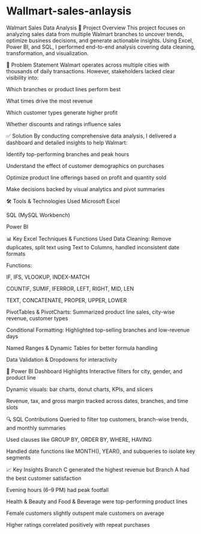 # Wallmart-sales-anlaysis
 Walmart Sales Data Analysis
📌 Project Overview
This project focuses on analyzing sales data from multiple Walmart branches to uncover trends, optimize business decisions, and generate actionable insights. Using Excel, Power BI, and SQL, I performed end-to-end analysis covering data cleaning, transformation, and visualization.

🧩 Problem Statement
Walmart operates across multiple cities with thousands of daily transactions. However, stakeholders lacked clear visibility into:

Which branches or product lines perform best

What times drive the most revenue

Which customer types generate higher profit

Whether discounts and ratings influence sales

✅ Solution
By conducting comprehensive data analysis, I delivered a dashboard and detailed insights to help Walmart:

Identify top-performing branches and peak hours

Understand the effect of customer demographics on purchases

Optimize product line offerings based on profit and quantity sold

Make decisions backed by visual analytics and pivot summaries

🛠 Tools & Technologies Used
Microsoft Excel

SQL (MySQL Workbench)

Power BI

📊 Key Excel Techniques & Functions Used
Data Cleaning: Remove duplicates, split text using Text to Columns, handled inconsistent date formats

Functions:

IF, IFS, VLOOKUP, INDEX-MATCH

COUNTIF, SUMIF, IFERROR, LEFT, RIGHT, MID, LEN

TEXT, CONCATENATE, PROPER, UPPER, LOWER

PivotTables & PivotCharts: Summarized product line sales, city-wise revenue, customer types

Conditional Formatting: Highlighted top-selling branches and low-revenue days

Named Ranges & Dynamic Tables for better formula handling

Data Validation & Dropdowns for interactivity

📌 Power BI Dashboard Highlights
Interactive filters for city, gender, and product line

Dynamic visuals: bar charts, donut charts, KPIs, and slicers

Revenue, tax, and gross margin tracked across dates, branches, and time slots

🔍 SQL Contributions
Queried to filter top customers, branch-wise trends, and monthly summaries

Used clauses like GROUP BY, ORDER BY, WHERE, HAVING

Handled date functions like MONTH(), YEAR(), and subqueries to isolate key segments

📈 Key Insights
Branch C generated the highest revenue but Branch A had the best customer satisfaction

Evening hours (6–9 PM) had peak footfall

Health & Beauty and Food & Beverage were top-performing product lines

Female customers slightly outspent male customers on average

Higher ratings correlated positively with repeat purchases




